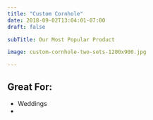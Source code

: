 ```yaml
---
title: "Custom Cornhole"
date: 2018-09-02T13:04:01-07:00
draft: false

subTitle: Our Most Popular Product

image: custom-cornhole-two-sets-1200x900.jpg

---
```


## Great For:

- Weddings
- 